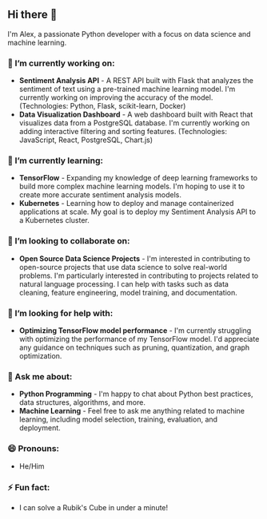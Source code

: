 ## Hi there 👋

I'm Alex, a passionate Python developer with a focus on data science and machine learning.

### 🔭 I’m currently working on:

*   **Sentiment Analysis API** - A REST API built with Flask that analyzes the sentiment of text using a pre-trained machine learning model. I'm currently working on improving the accuracy of the model. (Technologies: Python, Flask, scikit-learn, Docker)
*   **Data Visualization Dashboard** - A web dashboard built with React that visualizes data from a PostgreSQL database. I'm currently working on adding interactive filtering and sorting features. (Technologies: JavaScript, React, PostgreSQL, Chart.js)

### 🌱 I’m currently learning:

*   **TensorFlow** - Expanding my knowledge of deep learning frameworks to build more complex machine learning models.  I'm hoping to use it to create more accurate sentiment analysis models.
*   **Kubernetes** - Learning how to deploy and manage containerized applications at scale.  My goal is to deploy my Sentiment Analysis API to a Kubernetes cluster.

### 👯 I’m looking to collaborate on:

*   **Open Source Data Science Projects** - I'm interested in contributing to open-source projects that use data science to solve real-world problems. I'm particularly interested in contributing to projects related to natural language processing. I can help with tasks such as data cleaning, feature engineering, model training, and documentation.

### 🤔 I’m looking for help with:

*   **Optimizing TensorFlow model performance** - I'm currently struggling with optimizing the performance of my TensorFlow model. I'd appreciate any guidance on techniques such as pruning, quantization, and graph optimization.

### 💬 Ask me about:

*   **Python Programming** - I'm happy to chat about Python best practices, data structures, algorithms, and more.
*   **Machine Learning** - Feel free to ask me anything related to machine learning, including model selection, training, evaluation, and deployment.


### 😄 Pronouns:

*   He/Him

### ⚡ Fun fact:

*   I can solve a Rubik's Cube in under a minute!
